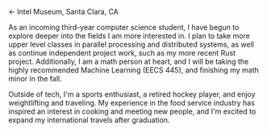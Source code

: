 ← Intel Museum, Santa Clara, CA

As an incoming third-year computer science student, I have begun to explore deeper into the fields I am more interested in. I plan to take more upper level classes in parallel processing and distributed systems, as well as continue independent project work, such as my more recent Rust project. Additionally, I am a math person at heart, and I will be taking the highly recommended Machine Learning (EECS 445), and finishing my math minor in the fall. 

Outside of tech, I'm a sports enthusiast, a retired hockey player, and enjoy weightlifting and traveling. My experience in the food service industry has inspired an interest in cooking and meeting new people, and I'm excited to expand my international travels after graduation.
